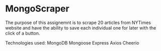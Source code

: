 # MongoScraper

The purpose of this assignemnt is to scrape 20 articles from NYTimes website and have the ability to save each individual one for later with the click of a button. 

Technologies used:
MongoDB
Mongoose
Express
Axios
Cheerio